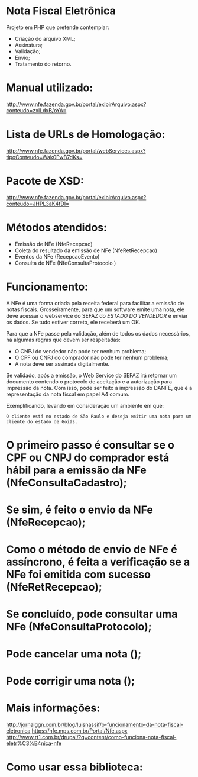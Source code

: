 Nota Fiscal Eletrônica
===
Projeto em PHP que pretende contemplar:

* Criação do arquivo XML;
* Assinatura;
* Validação;
* Envio;
* Tratamento do retorno.

# Manual utilizado:

http://www.nfe.fazenda.gov.br/portal/exibirArquivo.aspx?conteudo=zxlLdxB/oYA=

# Lista de URLs de Homologação:

http://www.nfe.fazenda.gov.br/portal/webServices.aspx?tipoConteudo=Wak0FwB7dKs=

# Pacote de XSD:

http://www.nfe.fazenda.gov.br/portal/exibirArquivo.aspx?conteudo=JHPL3aK4fDI=

# Métodos atendidos:

* Emissão de NFe (NfeRecepcao)
* Coleta do resultado da emissão de NFe (NfeRetRecepcao)
* Eventos da NFe (RecepcaoEvento)
* Consulta de NFe (NfeConsultaProtocolo )

# Funcionamento:

A NFe é uma forma criada pela receita federal para facilitar a emissão de notas fiscais. Grosseiramente, para que um software emite uma nota, ele deve acessar o webservice do SEFAZ do *ESTADO DO VENDEDOR* e enviar os dados. Se tudo estiver correto, ele receberá um OK.

Para que a NFe passe pela validação, além de todos os dados necessários, há algumas regras que devem ser respeitadas:

* O CNPJ do vendedor não pode ter nenhum problema;
* O CPF ou CNPJ do comprador não pode ter nenhum problema;
* A nota deve ser assinada digitalmente.

Se validado, após a emissão, o Web Service do SEFAZ irá retornar um documento contendo o protocolo de aceitação e a autorização para impressão da nota. Com isso, pode ser feito a impressão do DANFE, que é a representação da nota fiscal em papel A4 comum.

Exemplificando, levando em consideração um ambiente em que:

    O cliente está no estado de São Paulo e deseja emitir uma nota para um cliente do estado de Goiás.

# O primeiro passo é consultar se o CPF ou CNPJ do comprador está hábil para a emissão da NFe (NfeConsultaCadastro);
# Se sim, é feito o envio da NFe (NfeRecepcao);
# Como o método de envio de NFe é assíncrono, é feita a verificação se a NFe foi emitida com sucesso (NfeRetRecepcao);
# Se concluído, pode consultar uma NFe (NfeConsultaProtocolo);
# Pode cancelar uma nota ();
# Pode corrigir uma nota ();

# Mais informações:

http://jornalggn.com.br/blog/luisnassif/o-funcionamento-da-nota-fiscal-eletronica
https://nfe.mps.com.br/Portal/Nfe.aspx
http://www.rt1.com.br/drupal/?q=content/como-funciona-nota-fiscal-eletr%C3%B4nica-nfe

# Como usar essa biblioteca:

